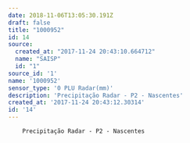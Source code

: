 ```yaml
---
date: 2018-11-06T13:05:30.191Z
draft: false
title: "1000952"
id: 14
source:
  created_at: "2017-11-24 20:43:10.664712"
  name: "SAISP"
  id: "1"
source_id: '1'
name: '1000952'
sensor_type: '0 PLU Radar(mm)'
description: 'Precipitação Radar - P2 - Nascentes'
created_at: '2017-11-24 20:43:12.30314'
id: '14'
---
```

		Precipitação Radar - P2 - Nascentes